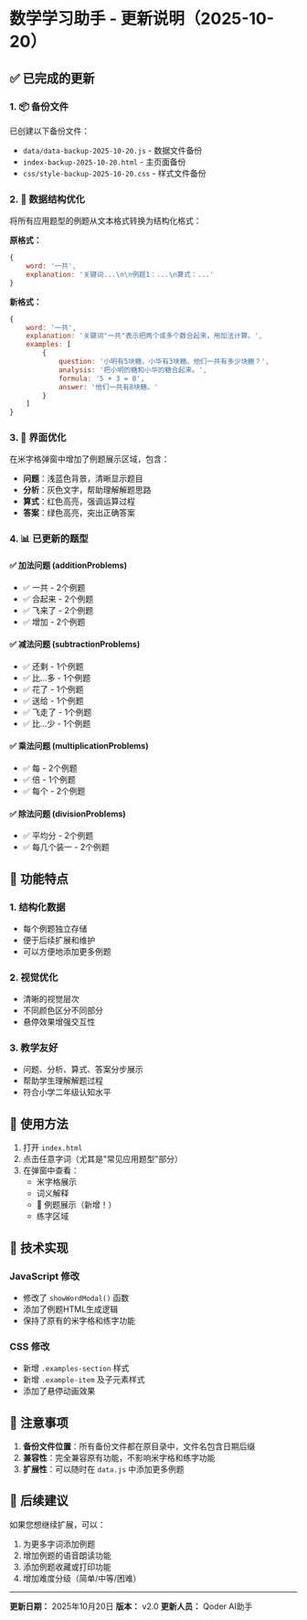# 数学学习助手 - 更新说明（2025-10-20）

## ✅ 已完成的更新

### 1. 📦 备份文件
已创建以下备份文件：
- `data/data-backup-2025-10-20.js` - 数据文件备份
- `index-backup-2025-10-20.html` - 主页面备份
- `css/style-backup-2025-10-20.css` - 样式文件备份

### 2. 📝 数据结构优化
将所有应用题型的例题从文本格式转换为结构化格式：

**原格式：**
```javascript
{
    word: '一共',
    explanation: '关键词...\n\n例题1：...\n算式：...'
}
```

**新格式：**
```javascript
{
    word: '一共',
    explanation: '关键词"一共"表示把两个或多个数合起来，用加法计算。',
    examples: [
        {
            question: '小明有5块糖，小华有3块糖。他们一共有多少块糖？',
            analysis: '把小明的糖和小华的糖合起来。',
            formula: '5 + 3 = 8',
            answer: '他们一共有8块糖。'
        }
    ]
}
```

### 3. 🎨 界面优化
在米字格弹窗中增加了例题展示区域，包含：
- **问题**：浅蓝色背景，清晰显示题目
- **分析**：灰色文字，帮助理解解题思路
- **算式**：红色高亮，强调运算过程
- **答案**：绿色高亮，突出正确答案

### 4. 📊 已更新的题型

#### ✅ 加法问题 (additionProblems)
- ✅ 一共 - 2个例题
- ✅ 合起来 - 2个例题
- ✅ 飞来了 - 2个例题
- ✅ 增加 - 2个例题

#### ✅ 减法问题 (subtractionProblems)
- ✅ 还剩 - 1个例题
- ✅ 比…多 - 1个例题
- ✅ 花了 - 1个例题
- ✅ 送给 - 1个例题
- ✅ 飞走了 - 1个例题
- ✅ 比…少 - 1个例题

#### ✅ 乘法问题 (multiplicationProblems)
- ✅ 每 - 2个例题
- ✅ 倍 - 1个例题
- ✅ 每个 - 2个例题

#### ✅ 除法问题 (divisionProblems)
- ✅ 平均分 - 2个例题
- ✅ 每几个装一 - 2个例题

## 🎯 功能特点

### 1. 结构化数据
- 每个例题独立存储
- 便于后续扩展和维护
- 可以方便地添加更多例题

### 2. 视觉优化
- 清晰的视觉层次
- 不同颜色区分不同部分
- 悬停效果增强交互性

### 3. 教学友好
- 问题、分析、算式、答案分步展示
- 帮助学生理解解题过程
- 符合小学二年级认知水平

## 📱 使用方法

1. 打开 `index.html`
2. 点击任意字词（尤其是"常见应用题型"部分）
3. 在弹窗中查看：
   - 米字格展示
   - 词义解释
   - 📝 例题展示（新增！）
   - 练字区域

## 🔧 技术实现

### JavaScript 修改
- 修改了 `showWordModal()` 函数
- 添加了例题HTML生成逻辑
- 保持了原有的米字格和练字功能

### CSS 修改
- 新增 `.examples-section` 样式
- 新增 `.example-item` 及子元素样式
- 添加了悬停动画效果

## 📌 注意事项

1. **备份文件位置**：所有备份文件都在原目录中，文件名包含日期后缀
2. **兼容性**：完全兼容原有功能，不影响米字格和练字功能
3. **扩展性**：可以随时在 `data.js` 中添加更多例题

## 🚀 后续建议

如果您想继续扩展，可以：
1. 为更多字词添加例题
2. 增加例题的语音朗读功能
3. 添加例题收藏或打印功能
4. 增加难度分级（简单/中等/困难）

---

**更新日期：** 2025年10月20日
**版本：** v2.0
**更新人员：** Qoder AI助手

